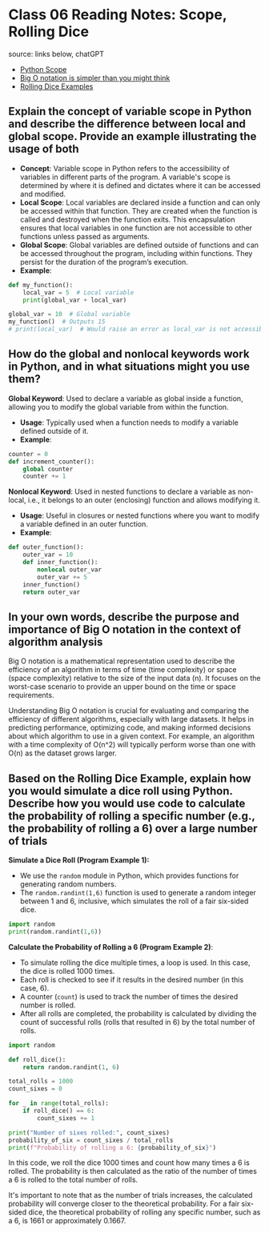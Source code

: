 # Class 06 Reading Notes: Scope, Rolling Dice

source: links below, chatGPT

- [Python Scope](https://realpython.com/python-scope-legb-rule/)
- [Big O notation is simpler than you might think](https://www.youtube.com/watch?v=dNorFNlDbX0)
- [Rolling Dice Examples](https://web.archive.org/web/20220608035657/https://artofproblemsolving.com/wiki/index.php/Basic_Programming_With_Python#Random)

## Explain the concept of variable scope in Python and describe the difference between local and global scope. Provide an example illustrating the usage of both

- **Concept**: Variable scope in Python refers to the accessibility of variables in different parts of the program. A variable's scope is determined by where it is defined and dictates where it can be accessed and modified.
- **Local Scope**: Local variables are declared inside a function and can only be accessed within that function. They are created when the function is called and destroyed when the function exits. This encapsulation ensures that local variables in one function are not accessible to other functions unless passed as arguments.
- **Global Scope**: Global variables are defined outside of functions and can be accessed throughout the program, including within functions. They persist for the duration of the program’s execution.
- **Example**:

```python
def my_function():
    local_var = 5  # Local variable
    print(global_var + local_var)

global_var = 10  # Global variable
my_function()  # Outputs 15
# print(local_var)  # Would raise an error as local_var is not accessible here
```

## How do the global and nonlocal keywords work in Python, and in what situations might you use them?

**Global Keyword**: Used to declare a variable as global inside a function, allowing you to modify the global variable from within the function.

- **Usage**: Typically used when a function needs to modify a variable defined outside of it.
- **Example**:

```python
counter = 0
def increment_counter():
    global counter
    counter += 1

```

**Nonlocal Keyword**: Used in nested functions to declare a variable as non-local, i.e., it belongs to an outer (enclosing) function and allows modifying it.

- **Usage**: Useful in closures or nested functions where you want to modify a variable defined in an outer function.
- **Example**:

```python
def outer_function():
    outer_var = 10
    def inner_function():
        nonlocal outer_var
        outer_var += 5
    inner_function()
    return outer_var

```

## In your own words, describe the purpose and importance of Big O notation in the context of algorithm analysis

Big O notation is a mathematical representation used to describe the efficiency of an algorithm in terms of time (time complexity) or space (space complexity) relative to the size of the input data (n). It focuses on the worst-case scenario to provide an upper bound on the time or space requirements.

Understanding Big O notation is crucial for evaluating and comparing the efficiency of different algorithms, especially with large datasets. It helps in predicting performance, optimizing code, and making informed decisions about which algorithm to use in a given context. For example, an algorithm with a time complexity of O(n^2) will typically perform worse than one with O(n) as the dataset grows larger.

## Based on the Rolling Dice Example, explain how you would simulate a dice roll using Python. Describe how you would use code to calculate the probability of rolling a specific number (e.g., the probability of rolling a 6) over a large number of trials

**Simulate a Dice Roll (Program Example 1):**

- We use the `random` module in Python, which provides functions for generating random numbers.
- The `random.randint(1,6)` function is used to generate a random integer between 1 and 6, inclusive, which simulates the roll of a fair six-sided dice.

```python
import random
print(random.randint(1,6))

```

**Calculate the Probability of Rolling a 6 (Program Example 2)**:

- To simulate rolling the dice multiple times, a loop is used. In this case, the dice is rolled 1000 times.
- Each roll is checked to see if it results in the desired number (in this case, 6).
- A counter (`count`) is used to track the number of times the desired number is rolled.
- After all rolls are completed, the probability is calculated by dividing the count of successful rolls (rolls that resulted in 6) by the total number of rolls.

```python
import random

def roll_dice():
    return random.randint(1, 6)

total_rolls = 1000
count_sixes = 0

for _ in range(total_rolls):
    if roll_dice() == 6:
        count_sixes += 1

print("Number of sixes rolled:", count_sixes)
probability_of_six = count_sixes / total_rolls
print(f"Probability of rolling a 6: {probability_of_six}")

```

In this code, we roll the dice 1000 times and count how many times a 6 is rolled. The probability is then calculated as the ratio of the number of times a 6 is rolled to the total number of rolls.

It's important to note that as the number of trials increases, the calculated probability will converge closer to the theoretical probability. For a fair six-sided dice, the theoretical probability of rolling any specific number, such as a 6, is 1661​ or approximately 0.1667.